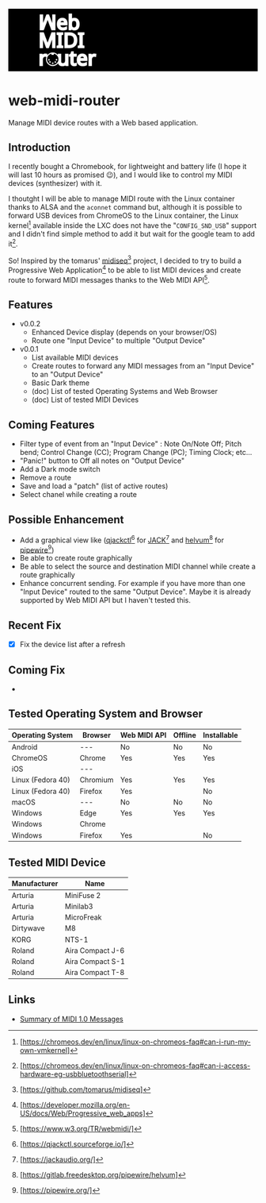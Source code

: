 ![](ressource/dessin-400ppp.png)
# web-midi-router
Manage MIDI device routes with a Web based application.

## Introduction
I recently bought a Chromebook, for lightweight and battery life (I hope it will last 10 hours as promised 😉), and I would like to control my MIDI devices (synthesizer) with it.

I thoutght I will be able to manage MIDI route with the Linux container thanks to ALSA and the `aconnet` command but, although it is possible to forward USB devices from ChromeOS to the Linux container, the Linux kernel[^0] available inside the LXC does not have the "`CONFIG_SND_USB`" support and I didn't find simple method to add it but wait for the google team to add it[^1].

So! Inspired by the tomarus' [midiseq](https://github.com/tomarus/midiseq)[^2] project, I decided to try to build a Progressive Web Application[^3] to be able to list MIDI devices and create route to forward MIDI messages thanks to the Web MIDI API[^4].

## Features
- v0.0.2
  - Enhanced Device display (depends on your browser/OS)
  - Route one "Input Device" to multiple "Output Device"
- v0.0.1
  - List available MIDI devices
  - Create routes to forward any MIDI messages from an "Input Device" to an "Output Device"
  - Basic Dark theme
  - (doc) List of tested Operating Systems and Web Browser
  - (doc) List of tested MIDI Devices

## Coming Features
- Filter type of event from an "Input Device" : Note On/Note Off; Pitch bend; Control Change (CC); Program Change (PC); Timing Clock; etc...
- "Panic!" button to Off all notes on "Output Device"
- Add a Dark mode switch
- Remove a route
- Save and load a "patch" (list of active routes)
- Select chanel while creating a route


## Possible Enhancement
- Add a graphical view like ([qjackctl](https://qjackctl.sourceforge.io/)[^5] for [JACK](https://jackaudio.org/)[^6] and [helvum](https://gitlab.freedesktop.org/pipewire/helvum)[^7] for [pipewire](https://pipewire.org/)[^8])
- Be able to create route graphically
- Be able to select the source and destination MIDI channel while create a route graphically
- Enhance concurrent sending. For example if you have more than one "Input Device" routed to the same "Output Device". Maybe it is already supported by Web MIDI API but I haven't tested this.


## Recent Fix
- [X] Fix the device list after a refresh

## Coming Fix
- 

## Tested Operating System and Browser
|Operating System|Browser|Web MIDI API|Offline|Installable|
|----------------|-------|------------|-------|-----------|
|Android|---|No|No|No|
|ChromeOS|Chrome|Yes|Yes|Yes|
|iOS|---||||
|Linux (Fedora 40)|Chromium|Yes|Yes|Yes|
|Linux (Fedora 40)|Firefox|Yes||No|
|macOS|---|No|No|No|
|Windows|Edge|Yes|Yes|Yes|
|Windows|Chrome||||
|Windows|Firefox|Yes||No|

## Tested MIDI Device
|Manufacturer|Name|
|-|-|
|Arturia|MiniFuse 2|
|Arturia|Minilab3|
|Arturia|MicroFreak|
|Dirtywave|M8|
|KORG|NTS-1|
|Roland|Aira Compact J-6|
|Roland|Aira Compact S-1|
|Roland|Aira Compact T-8|

## Links
- [Summary of MIDI 1.0 Messages](https://midi.org/summary-of-midi-1-0-messages)

[^0]: [https://chromeos.dev/en/linux/linux-on-chromeos-faq#can-i-run-my-own-vmkernel]
[^1]: [https://chromeos.dev/en/linux/linux-on-chromeos-faq#can-i-access-hardware-eg-usbbluetoothserial]
[^2]: [https://github.com/tomarus/midiseq]
[^3]: [https://developer.mozilla.org/en-US/docs/Web/Progressive_web_apps]
[^4]: [https://www.w3.org/TR/webmidi/]
[^5]: [https://qjackctl.sourceforge.io/]
[^6]: [https://jackaudio.org/]
[^7]: [https://gitlab.freedesktop.org/pipewire/helvum]
[^8]: [https://pipewire.org/]

